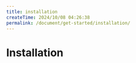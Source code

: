 ```yaml
---
title: installation
createTime: 2024/10/08 04:26:38
permalink: /document/get-started/installation/
---
```

# Installation
